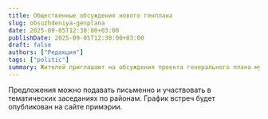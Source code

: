 ```yaml
---
title: Общественные обсуждения нового генплана
slug: obsuzhdeniya-genplana
date: 2025-09-05T12:30:00+03:00
publishDate: 2025-09-05T12:30:00+03:00
draft: false
authors: ["Редакция"]
tags: ["politic"]
summary: Жителей приглашают на обсуждения проекта генерального плана муниципия Унгены.
---
```


Предложения можно подавать письменно и участвовать в тематических заседаниях по районам. График встреч будет опубликован на сайте примэрии.

